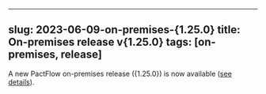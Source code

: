 
---
slug: 2023-06-09-on-premises-{1.25.0}
title: On-premises release v{1.25.0}
tags: [on-premises, release]
---

A new PactFlow on-premises release ({1.25.0}) is now available ([see details](/docs/on-premises/releases/{1.25.0})).

